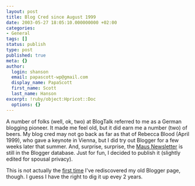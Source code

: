 ```yaml
---
layout: post
title: Blog Cred since August 1999
date: 2003-05-27 18:05:10.000000000 +02:00
categories:
- General
tags: []
status: publish
type: post
published: true
meta: {}
author:
  login: shanson
  email: papascott-wp@gmail.com
  display_name: PapaScott
  first_name: Scott
  last_name: Hanson
excerpt: !ruby/object:Hpricot::Doc
  options: {}
---
```

<p>A number of folks (well, ok, two) at BlogTalk referred to me as a German blogging pioneer. It made me feel old, but it did earn me a number (two) of beers. My blog cred may not go back as far as that of Rebecca Blood (April 1999), who gave a keynote in Vienna, but I did try out Blogger for a few weeks later that summer. And, surprise, surprise, the <a title="Maus Newsletter" href="http://www.papascott.de/blogger99.html">Maus Newsletter</a> is still in the Blogger database. Just for fun, I decided to publish it (slightly edited for spousal privacy). </p>
<p>This is not actually the <a title="PapaScott: Old Times" href="http://www.papascott.de/2001/09/10/1538.php">first time</a> I've rediscovered my old Blogger page, though. I guess I have the right to dig it up evey 2 years.</p>
